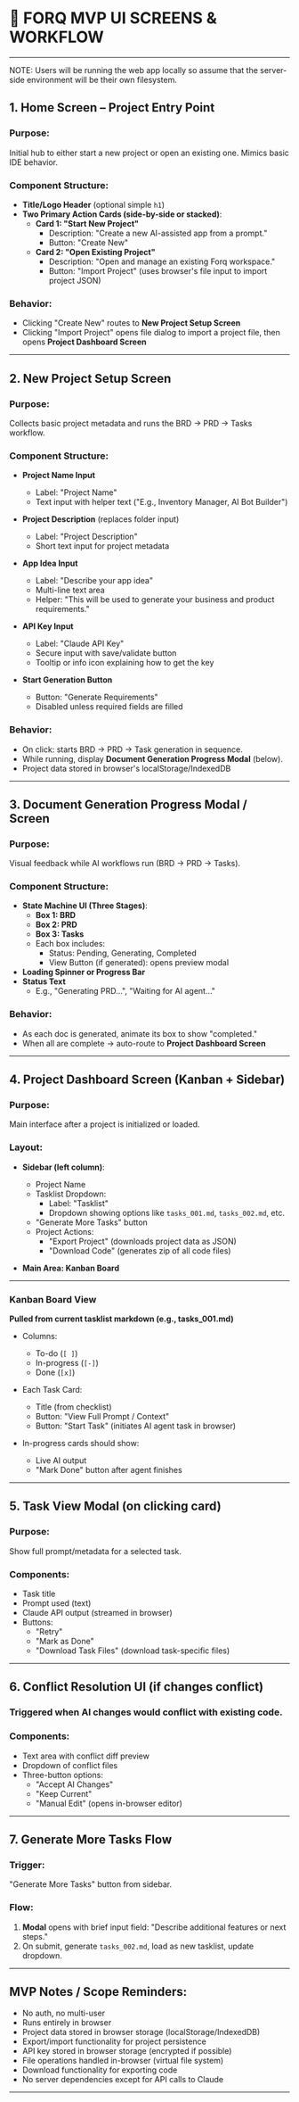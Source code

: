 # 🔧 FORQ MVP UI SCREENS & WORKFLOW

---

NOTE: Users will be running the web app locally so assume that the server-side environment will be their own filesystem.

## **1. Home Screen – Project Entry Point**

### Purpose:

Initial hub to either start a new project or open an existing one. Mimics basic IDE behavior.

### Component Structure:

- **Title/Logo Header** (optional simple `h1`)
- **Two Primary Action Cards (side-by-side or stacked)**:
  - **Card 1: "Start New Project"**
    - Description: "Create a new AI-assisted app from a prompt."
    - Button: "Create New"
  - **Card 2: "Open Existing Project"**
    - Description: "Open and manage an existing Forq workspace."
    - Button: "Import Project" (uses browser's file input to import project JSON)

### Behavior:

- Clicking "Create New" routes to **New Project Setup Screen**
- Clicking "Import Project" opens file dialog to import a project file, then opens **Project Dashboard Screen**

---

## **2. New Project Setup Screen**

### Purpose:

Collects basic project metadata and runs the BRD → PRD → Tasks workflow.

### Component Structure:

- **Project Name Input**

  - Label: "Project Name"
  - Text input with helper text ("E.g., Inventory Manager, AI Bot Builder")

- **Project Description** (replaces folder input)

  - Label: "Project Description"
  - Short text input for project metadata

- **App Idea Input**

  - Label: "Describe your app idea"
  - Multi-line text area
  - Helper: "This will be used to generate your business and product requirements."

- **API Key Input**

  - Label: "Claude API Key"
  - Secure input with save/validate button
  - Tooltip or info icon explaining how to get the key

- **Start Generation Button**
  - Button: "Generate Requirements"
  - Disabled unless required fields are filled

### Behavior:

- On click: starts BRD → PRD → Task generation in sequence.
- While running, display **Document Generation Progress Modal** (below).
- Project data stored in browser's localStorage/IndexedDB

---

## **3. Document Generation Progress Modal / Screen**

### Purpose:

Visual feedback while AI workflows run (BRD → PRD → Tasks).

### Component Structure:

- **State Machine UI (Three Stages)**:
  - **Box 1: BRD**
  - **Box 2: PRD**
  - **Box 3: Tasks**
  - Each box includes:
    - Status: Pending, Generating, Completed
    - View Button (if generated): opens preview modal
- **Loading Spinner or Progress Bar**
- **Status Text**
  - E.g., "Generating PRD...", "Waiting for AI agent..."

### Behavior:

- As each doc is generated, animate its box to show "completed."
- When all are complete → auto-route to **Project Dashboard Screen**

---

## **4. Project Dashboard Screen (Kanban + Sidebar)**

### Purpose:

Main interface after a project is initialized or loaded.

### Layout:

- **Sidebar (left column)**:

  - Project Name
  - Tasklist Dropdown:
    - Label: "Tasklist"
    - Dropdown showing options like `tasks_001.md`, `tasks_002.md`, etc.
  - "Generate More Tasks" button
  - Project Actions:
    - "Export Project" (downloads project data as JSON)
    - "Download Code" (generates zip of all code files)

- **Main Area: Kanban Board**

---

### Kanban Board View

**Pulled from current tasklist markdown (e.g., tasks_001.md)**

- Columns:

  - To-do (`[ ]`)
  - In-progress (`[-]`)
  - Done (`[x]`)

- Each Task Card:

  - Title (from checklist)
  - Button: "View Full Prompt / Context"
  - Button: "Start Task" (initiates AI agent task in browser)

- In-progress cards should show:
  - Live AI output
  - "Mark Done" button after agent finishes

---

## **5. Task View Modal (on clicking card)**

### Purpose:

Show full prompt/metadata for a selected task.

### Components:

- Task title
- Prompt used (text)
- Claude API output (streamed in browser)
- Buttons:
  - "Retry"
  - "Mark as Done"
  - "Download Task Files" (download task-specific files)

---

## **6. Conflict Resolution UI (if changes conflict)**

### Triggered when AI changes would conflict with existing code.

### Components:

- Text area with conflict diff preview
- Dropdown of conflict files
- Three-button options:
  - "Accept AI Changes"
  - "Keep Current"
  - "Manual Edit" (opens in-browser editor)

---

## **7. Generate More Tasks Flow**

### Trigger:

"Generate More Tasks" button from sidebar.

### Flow:

1. **Modal** opens with brief input field: "Describe additional features or next steps."
2. On submit, generate `tasks_002.md`, load as new tasklist, update dropdown.

---

## MVP Notes / Scope Reminders:

- No auth, no multi-user
- Runs entirely in browser
- Project data stored in browser storage (localStorage/IndexedDB)
- Export/import functionality for project persistence
- API key stored in browser storage (encrypted if possible)
- File operations handled in-browser (virtual file system)
- Download functionality for exporting code
- No server dependencies except for API calls to Claude

---
